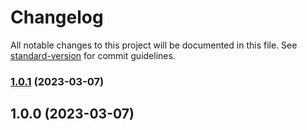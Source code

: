 # Changelog

All notable changes to this project will be documented in this file. See [standard-version](https://github.com/conventional-changelog/standard-version) for commit guidelines.

### [1.0.1](https://github.com/marn06/homebridge-vw/compare/v1.0.0...v1.0.1) (2023-03-07)

## 1.0.0 (2023-03-07)
